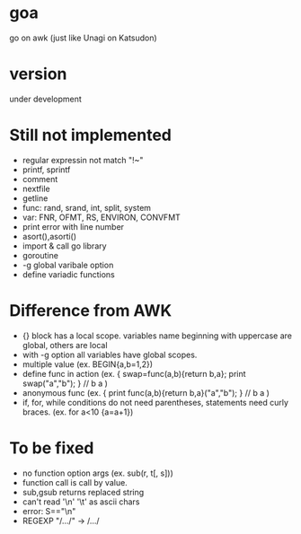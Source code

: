 # goa
go on awk (just like Unagi on Katsudon)

# version
under development

# Still not implemented
* regular expressin not match "!~"
* printf, sprintf
* comment
* nextfile
* getline
* func: rand, srand, int, split, system
* var: FNR, OFMT, RS, ENVIRON, CONVFMT
* print error with line number
* asort(),asorti()
* import & call go library
* goroutine
* -g global varibale option
* define variadic functions

# Difference from AWK
* {} block has a local scope. variables name beginning with uppercase are global, others are local
* with -g option all variables have global scopes.
* multiple value (ex. BEGIN{a,b=1,2})
* define func in action (ex. { swap=func(a,b){return b,a}; print swap("a","b"); } // b a )
* anonymous func (ex. { print func(a,b){return b,a}("a","b"); } // b a )
* if, for, while conditions do not need parentheses, statements need curly braces. (ex. for a<10 {a=a+1}) 

# To be fixed
* no function option args (ex. sub(r, t[, s]))
* function call is call by value.
* sub,gsub returns replaced string
* can't read '\n' '\t' as ascii chars
* error: S=="\n"
* REGEXP "/.../" -> /.../
